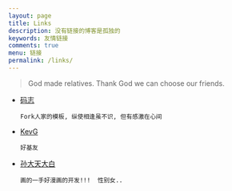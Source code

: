 ```yaml
---
layout: page
title: Links
description: 没有链接的博客是孤独的
keywords: 友情链接
comments: true
menu: 链接
permalink: /links/
---
```


> God made relatives. Thank God we can choose our friends.

*  [码志](http://mazhuang.org)

   ```text
   Fork人家的模板, 纵使相逢虽不识, 但有感激在心间
   ```

*  [KevG](http://tech.kevg.info/)

   ```text
   好基友
   ```

*  [孙大天大白](http://www.ellasunspace.com/)

   ```text
   画的一手好漫画的开发!!!  性别女..
   ```